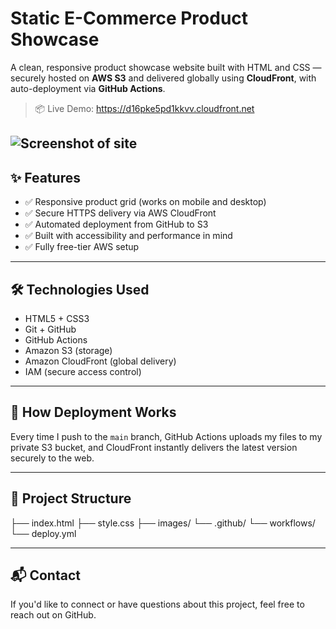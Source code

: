 # Static E-Commerce Product Showcase

A clean, responsive product showcase website built with HTML and CSS — securely hosted on **AWS S3** and delivered globally using **CloudFront**, with auto-deployment via **GitHub Actions**.

> 📦 Live Demo: https://d16pke5pd1kkvv.cloudfront.net

![Screenshot of site](images/screenshot.png)
---

## ✨ Features

- ✅ Responsive product grid (works on mobile and desktop)
- ✅ Secure HTTPS delivery via AWS CloudFront
- ✅ Automated deployment from GitHub to S3
- ✅ Built with accessibility and performance in mind
- ✅ Fully free-tier AWS setup

---

## 🛠️ Technologies Used

- HTML5 + CSS3
- Git + GitHub
- GitHub Actions
- Amazon S3 (storage)
- Amazon CloudFront (global delivery)
- IAM (secure access control)

---

## 🚀 How Deployment Works

Every time I push to the `main` branch, GitHub Actions uploads my files to my private S3 bucket, and CloudFront instantly delivers the latest version securely to the web.

---

## 📁 Project Structure
├── index.html
├── style.css
├── images/
└── .github/
└── workflows/
└── deploy.yml

---

## 📬 Contact

If you'd like to connect or have questions about this project, feel free to reach out on GitHub.